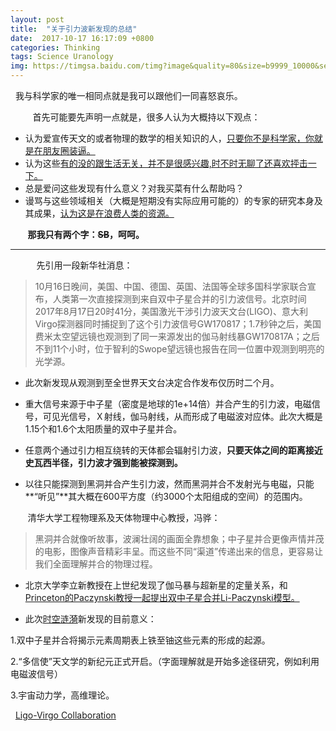 ```yaml
---
layout: post
title:  "关于引力波新发现的总结"
date:  2017-10-17 16:17:09 +0800
categories: Thinking
tags: Science Uranology
img: https://timgsa.baidu.com/timg?image&quality=80&size=b9999_10000&sec=1508243059083&di=051c0cd59e0411b8c65416cf29fe6d02&imgtype=0&src=http%3A%2F%2Fi.dimg.cc%2Fbb%2F68%2F45%2F67%2F25%2F10%2Fe9%2F38%2F93%2Fdb%2Fbb%2Fbb%2Fea%2F99%2F3b%2Ff8.jpg
---
```

 
我与科学家的唯一相同点就是我可以跟他们一同喜怒哀乐。

 
&#160; &#160; &#160; &#160;首先可能要先声明一点就是，很多人认为大概持以下观点：
  
- 认为爱宣传天文的或者物理的数学的相关知识的人，<u>只要你不是科学家，你就是在朋友圈装逼。</u>
- 认为这些<u>有的没的跟生活无关，并不是很感兴趣,时不时无聊了还喜欢抨击一下。</u>
- 总是爱问这些发现有什么意义？对我买菜有什么帮助吗？
- 谩骂与这些领域相关（大概是短期没有实际应用可能的）的专家的研究本身及其成果，<u>认为这是在浪费人类的资源。</u>

&#160; &#160; &#160; &#160;**那我只有两个字：~~SB~~，呵呵。**

---
&#160; &#160; &#160; &#160;　先引用一段新华社消息：

> 10月16日晚间，美国、中国、德国、英国、法国等全球多国科学家联合宣布，人类第一次直接探测到来自双中子星合并的引力波信号。北京时间2017年8月17日20时41分，美国激光干涉引力波天文台(LIGO)、意大利Virgo探测器同时捕捉到了这个引力波信号GW170817；1.7秒钟之后，美国费米太空望远镜也观测到了同一来源发出的伽马射线暴GW170817A；之后不到11个小时，位于智利的Swope望远镜也报告在同一位置中观测到明亮的光学源。

- 此次新发现从观测到至全世界天文台决定合作发布仅历时二个月。

- 重大信号来源于中子星（密度是地球的1e+14倍）并合产生的引力波，电磁信号，可见光信号，Ｘ射线，伽马射线，从而形成了电磁波对应体。此次大概是1.15个和1.6个太阳质量的双中子星并合。

- 任意两个通过引力相互绕转的天体都会辐射引力波，**只要天体之间的距离接近史瓦西半径，引力波才强到能被探测到。**

- 以往只能探测到黑洞并合产生引力波，然而黑洞并合不发射光与电磁，只能**“听见”**其大概在600平方度（约3000个太阳组成的空间）的范围内。

&#160; &#160; &#160; &#160;清华大学工程物理系及天体物理中心教授，冯骅：

> 黑洞并合就像听故事，波澜壮阔的画面全靠想象；中子星并合更像声情并茂的电影，图像声音精彩丰呈。而这些不同“渠道”传递出来的信息，更容易让我们全面理解并合的物理过程。

- 北京大学李立新教授在上世纪发现了伽马暴与超新星的定量关系，和<u>Princeton的Paczynski教授一起提出双中子星合并Li-Paczynski模型。</u>

- 此次<u>时空涟漪</u>新发现的目前意义：

1.双中子星并合将揭示元素周期表上铁至铀这些元素的形成的起源。

2.“多信使”天文学的新纪元正式开启。（字面理解就是开始多途径研究，例如利用电磁波信号）

3.宇宙动力学，高维理论。

 
[Ligo-Virgo Collaboration](https://www.bilibili.com/video/av15471344/?from=search&seid=3512307465522762721)
 
